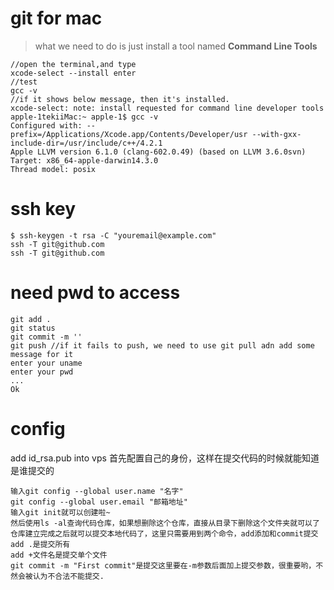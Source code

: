 # git for mac
> what we need to do is just install a tool named **Command Line Tools**
```
//open the terminal,and type
xcode-select --install enter
//test 
gcc -v
//if it shows below message, then it's installed.
xcode-select: note: install requested for command line developer tools
apple-1tekiiMac:~ apple-1$ gcc -v
Configured with: --prefix=/Applications/Xcode.app/Contents/Developer/usr --with-gxx-include-dir=/usr/include/c++/4.2.1
Apple LLVM version 6.1.0 (clang-602.0.49) (based on LLVM 3.6.0svn)
Target: x86_64-apple-darwin14.3.0
Thread model: posix
```
# ssh key
```
$ ssh-keygen -t rsa -C "youremail@example.com"
ssh -T git@github.com
ssh -T git@github.com
```
# need pwd to access
```
git add .
git status
git commit -m ''
git push //if it fails to push, we need to use git pull adn add some message for it
enter your uname
enter your pwd
...
Ok
```
# config
add id_rsa.pub into vps
首先配置自己的身份，这样在提交代码的时候就能知道是谁提交的
```
输入git config --global user.name "名字"
git config --global user.email "邮箱地址"
输入git init就可以创建啦~
然后使用ls -al查询代码仓库，如果想删除这个仓库，直接从目录下删除这个文件夹就可以了
仓库建立完成之后就可以提交本地代码了，这里只需要用到两个命令，add添加和commit提交
add .是提交所有
add +文件名是提交单个文件
git commit -m "First commit"是提交这里要在-m参数后面加上提交参数，很重要哟，不然会被认为不合法不能提交.
```

